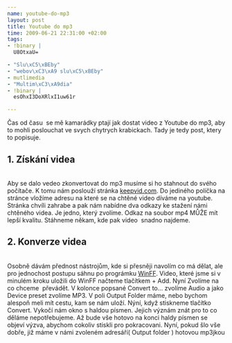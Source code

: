 ```yaml
--- 
name: youtube-do-mp3
layout: post
title: Youtube do mp3
time: 2009-06-21 22:31:00 +02:00
tags: 
- !binary |
  U8OtxaU=

- "Slu\xC5\xBEby"
- "webov\xC3\xA9 slu\xC5\xBEby"
- mutlimedia
- "Multim\xC3\xA9dia"
- !binary |
  esOhxI3DoXRlxI1uw61r

---
```

Čas od času  se mě kamarádky ptají jak dostat video z Youtube do mp3, aby to mohli poslouchat ve svych chytrych krabickach. Tady je tedy post, ktery to popisuje.<br/><h2><a name='more'></a>1. Získání videa</h2><br/>Aby se dalo vedeo zkonvertovat do mp3 musíme si ho stahnout do svého počítače. K tomu nám poslouží stránka <a href="http://keepvid.com/">keepvid.com</a>. Do jediného políčka na stránce vložíme adresu na které se na chtěné video díváme na youtube. Stránka chvíli zahrabe a pak nám nabídne dva odkazy ke stažení námi chtěného videa. Je jedno, který zvolíme. Odkaz na soubor mp4 MŮŽE mít lepší kvalitu. Stáhneme někam, kde pak video  snadno najdeme.<br/><h2>2. Konverze videa</h2><br/>Osobně dávám přednost nástrojům, kde si přesněji navolím co má dělat, ale pro jednochost postupu sáhnu po prográmku <a href="http://www.winff.org/">WinFF</a>. Video, které jsme si v minulém kroku uložili do WinFF načteme tlačítkem + Add. Nyní Zvolíme na co chceme  převádět. V kolonce popsané Convert to... zvolíme Audio a jako Device preset zvolíme MP3. V poli Output Folder máme, nebo bychom alespoň meli mít cestu, kam se nám uloží. Nýní, když stiskneme tlačítko Convert. Vykočí nám okno s haldou písmen. Jejich význám znát pro to co děláme nepotřebujeme. Až bude vše hotovo na konci haldy písmen se objeví výzva, abychom cokoliv stiskli pro pokracovani. Nyní, pokud šlo vše dobře, již máme v námi zvoleném adresáří( Output folder ) hotovou mp3jkou
